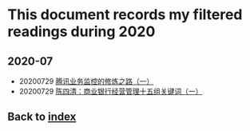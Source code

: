 # This document records my filtered readings during 2020
## 2020-07
- 20200729 [腾讯业务监控的修炼之路（一）](https://cloud.tencent.com/developer/article/1005844)
- 20200729 [陈四清：商业银行经营管理十五组关键词（一） ](https://www.sohu.com/a/399764818_618586)

## Back to [index](./index.md)
